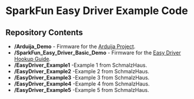 SparkFun Easy Driver Example Code
======================================


Repository Contents
-------------------
* **/Arduija_Demo** - Firmware for the [Arduija Project](https://www.sparkfun.com/news/1631). 
* **/SparkFun_Easy_Driver_Basic_Demo** - Firmware for the [Easy Driver Hookup Guide](https://learn.sparkfun.com/tutorials/easy-driver-hook-up-guide).
* **/EasyDriver_Example1** -Example 1 from SchmalzHaus. 
* **/EasyDriver_Example2** -Example 2 from SchmalzHaus. 
* **/EasyDriver_Example3** -Example 3 from SchmalzHaus. 
* **/EasyDriver_Example4** -Example 4 from SchmalzHaus. 
* **/EasyDriver_Example5** -Example 5 from SchmalzHaus. 
